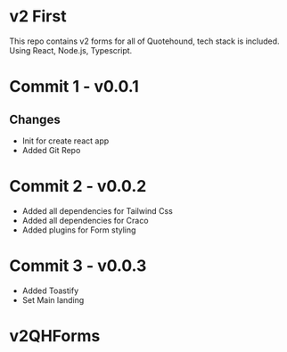 # v2 First 

This repo contains v2 forms for all of Quotehound, tech stack is included. Using React, Node.js, Typescript. 
# Commit 1 -  v0.0.1 
## Changes

- Init for create react app 
- Added Git Repo

# Commit 2 - v0.0.2

- Added all dependencies for Tailwind Css
- Added all dependencies for Craco 
- Added plugins for Form styling 

# Commit 3 - v0.0.3 

- Added Toastify 
- Set Main landing

# v2QHForms
